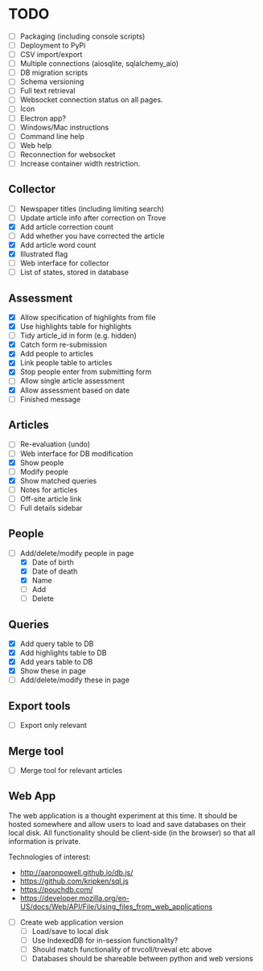 # TODO

- [ ] Packaging (including console scripts)
- [ ] Deployment to PyPi
- [ ] CSV import/export
- [ ] Multiple connections (aiosqlite, sqlalchemy_aio)
- [ ] DB migration scripts
- [ ] Schema versioning
- [ ] Full text retrieval
- [ ] Websocket connection status on all pages.
- [ ] Icon
- [ ] Electron app?
- [ ] Windows/Mac instructions
- [ ] Command line help
- [ ] Web help
- [ ] Reconnection for websocket
- [ ] Increase container width restriction.

## Collector

- [ ] Newspaper titles (including limiting search)
- [ ] Update article info after correction on Trove
- [x] Add article correction count
- [ ] Add whether you have corrected the article
- [x] Add article word count
- [x] Illustrated flag
- [ ] Web interface for collector
- [ ] List of states, stored in database

## Assessment

- [x] Allow specification of highlights from file
- [x] Use highlights table for highlights
- [ ] Tidy article_id in form (e.g. hidden)
- [x] Catch form re-submission
- [x] Add people to articles
- [x] Link people table to articles
- [x] Stop people enter from submitting form
- [ ] Allow single article assessment
- [x] Allow assessment based on date
- [ ] Finished message

## Articles

- [ ] Re-evaluation (undo)
- [ ] Web interface for DB modification
- [x] Show people
- [ ] Modify people
- [x] Show matched queries
- [ ] Notes for articles
- [ ] Off-site article link
- [ ] Full details sidebar

## People

- [ ] Add/delete/modify people in page
  - [x] Date of birth
  - [x] Date of death
  - [x] Name
  - [ ] Add
  - [ ] Delete

## Queries

- [x] Add query table to DB
- [x] Add highlights table to DB
- [x] Add years table to DB
- [x] Show these in page
- [ ] Add/delete/modify these in page

## Export tools

- [ ] Export only relevant

## Merge tool

- [ ] Merge tool for relevant articles

## Web App

The web application is a thought experiment at this time. It should be hosted
somewhere and allow users to load and save databases on their local disk. All
functionality should be client-side (in the browser) so that all information is
private.

Technologies of interest:

- http://aaronpowell.github.io/db.js/
- https://github.com/kripken/sql.js
- https://pouchdb.com/
- https://developer.mozilla.org/en-US/docs/Web/API/File/Using_files_from_web_applications

- [ ] Create web application version
  - [ ] Load/save to local disk
  - [ ] Use IndexedDB for in-session functionality?
  - [ ] Should match functionality of trvcoll/trveval etc above
  - [ ] Databases should be shareable between python and web versions

